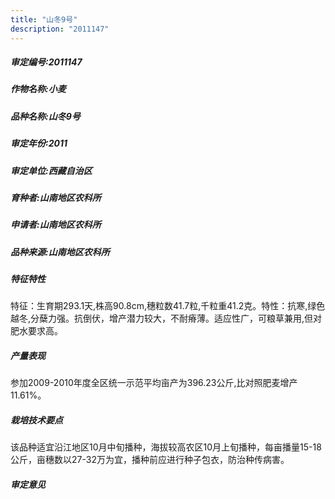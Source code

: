 ```yaml
---
title: "山冬9号"
description: "2011147"
---
```

##### 审定编号:2011147

##### 作物名称:小麦

##### 品种名称:山冬9号

##### 审定年份:2011

##### 审定单位:西藏自治区

##### 育种者:山南地区农科所

##### 申请者:山南地区农科所

##### 品种来源:山南地区农科所

##### 特征特性
特征：生育期293.1天,株高90.8cm,穗粒数41.7粒,千粒重41.2克。特性：抗寒,绿色越冬,分蘖力强。抗倒伏，增产潜力较大，不耐瘠薄。适应性广，可粮草兼用,但对肥水要求高。

##### 产量表现
参加2009-2010年度全区统一示范平均亩产为396.23公斤,比对照肥麦增产11.61%。

##### 栽培技术要点
该品种适宜沿江地区10月中旬播种，海拔较高农区10月上旬播种，每亩播量15-18公斤，亩穗数以27-32万为宜，播种前应进行种子包衣，防治种传病害。

##### 审定意见

